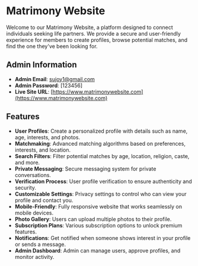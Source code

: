 # Matrimony Website

Welcome to our Matrimony Website, a platform designed to connect individuals seeking life partners. We provide a secure and user-friendly experience for members to create profiles, browse potential matches, and find the one they've been looking for.

## Admin Information
- **Admin Email**: sujoy1@gmail.com
- **Admin Password**: [123456]
- **Live Site URL**: [https://www.matrimonywebsite.com](https://www.matrimonywebsite.com)

## Features
- **User Profiles**: Create a personalized profile with details such as name, age, interests, and photos.
- **Matchmaking**: Advanced matching algorithms based on preferences, interests, and location.
- **Search Filters**: Filter potential matches by age, location, religion, caste, and more.
- **Private Messaging**: Secure messaging system for private conversations.
- **Verification Process**: User profile verification to ensure authenticity and security.
- **Customizable Settings**: Privacy settings to control who can view your profile and contact you.
- **Mobile-Friendly**: Fully responsive website that works seamlessly on mobile devices.
- **Photo Gallery**: Users can upload multiple photos to their profile.
- **Subscription Plans**: Various subscription options to unlock premium features.
- **Notifications**: Get notified when someone shows interest in your profile or sends a message.
- **Admin Dashboard**: Admin can manage users, approve profiles, and monitor activity.
